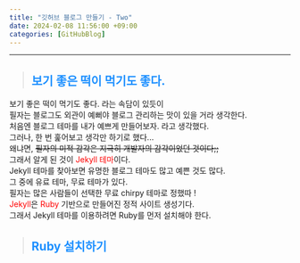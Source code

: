 ```yaml
---
title: "깃허브 블로그 만들기 - Two"
date: 2024-02-08 11:56:00 +09:00
categories: [GitHubBlog]
---
```

***

>## <span style='color:#1E90FF'>보기 좋은 떡이 먹기도 좋다.</span>
보기 좋은 떡이 먹기도 좋다. 라는 속담이 있듯이 <br>
필자는 블로그도 외관이 예뻐야 블로그 관리하는 맛이 있을 거라 생각한다. <br>
처음엔 블로그 테마를 내가 예쁘게 만들어보자. 라고 생각했다. <br>
그러나, 한 번 훑어보고 생각만 하기로 했다... <br>
왜냐면, ~~필자의 미적 감각은 지극히 개발자의 감각이었던 것이다;;~~ <br>
그래서 알게 된 것이 <span style='color:red'>Jekyll 테마</span>이다. <br>
Jekyll 테마를 찾아보면 유명한 블로그 테마도 많고 예쁜 것도 많다. <br>
그 중에 유료 테마, 무료 테마가 있다. <br>
필자는 많은 사람들이 선택한 무료 chirpy 테마로 정했따 ! <br>
<span style='color:red'>Jekyll</span>은 <span style='color:red'>Ruby</span> 기반으로 만들어진 정적 사이트 생성기다. <br>
그래서 Jekyll 테마를 이용하려면 Ruby를 먼저 설치해야 한다. <br>

>## <span style='color:#1E90FF'>Ruby 설치하기</span>
